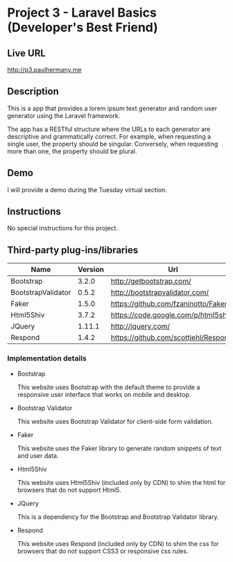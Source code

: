 # Project 3 - Laravel Basics (Developer's Best Friend)

## Live URL
<http://p3.paulhermany.me>

## Description
This is a app that provides a lorem ipsum text generator and random user generator using the Laravel framework.

The app has a RESTful structure where the URLs to each generator are descriptive and grammatically correct. For example, when requesting a single user, the property should be singular. Conversely, when requesting more than one, the property should be plural.

## Demo
I will provide a demo during the Tuesday virtual section.

## Instructions
No special instructions for this project.

## Third-party plug-ins/libraries

| Name               | Version | Url                                   |
| ------------------ | ------- | ------------------------------------- |
| Bootstrap          | 3.2.0   | http://getbootstrap.com/              |
| BootstrapValidator | 0.5.2   | http://bootstrapvalidator.com/        |
| Faker              | 1.5.0   | https://github.com/fzaninotto/Faker   |
| Html5Shiv          | 3.7.2   | https://code.google.com/p/html5shiv/  |
| JQuery             | 1.11.1  | http://jquery.com/                    |
| Respond            | 1.4.2   | https://github.com/scottjehl/Respond/ |

### Implementation details

* Bootstrap

  This website uses Bootstrap with the default theme to provide a responsive user interface that works on mobile and desktop.

* Bootstrap Validator

  This website uses Bootstrap Validator for client-side form validation.

* Faker

  This website uses the Faker library to generate random snippets of text and user data.  

* Html5Shiv

  This website uses Html5Shiv (included only by CDN) to shim the html for browsers that do not support Html5.

* JQuery

  This is a dependency for the Bootstrap and Bootstrap Validator library.

* Respond

  This website uses Respond (included only by CDN) to shim the css for browsers that do not support CSS3 or responsive css rules.